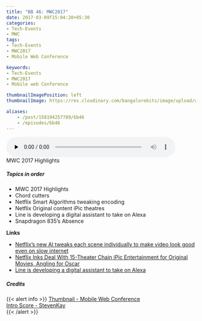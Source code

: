 ```yaml
---
title: "BB 46: MWC2017"
date: 2017-03-09T15:04:20+05:30
categories:
- Tech-Events
- MWC
tags:
- Tech-Events
- MWC2017
- Mobile Web Conference

keywords:
- Tech-Events
- MWC2017
- Mobile web Conference

thumbnailImagePosition: left
thumbnailImage: https://res.cloudinary.com/bangalorebits/image/upload/w_800,h_800,c_fill,r_50,bo_4px_solid_black/v1517410305/bb-episode-assets/bb19-thumbnail.jpg

aliases:
    - /post/158194257789/bb46
    - /episodes/bb46
---
```

<audio controls="controls" controls style="width: 450px;" preload="none" id="audio_player"><source  src='http://bangalorebits.s3.amazonaws.com/2017/BB_EP46_2017-10.mp3' type="audio/mp3">  </audio>
<BR>
 MWC 2017 Highlights
<!--more-->
##### Topics in order

*   MWC 2017 Highlights
*   Chord cutters
*   Netflix Smart Algorithms tweaking encoding
*   Netflix Original content iPic theatres
*   Line is developing a digital assistant to take on Alexa
*   Snapdragon 835’s Absence

**Links**

*   [Netflix’s new AI tweaks each scene individually to make video look good even on slow internet](https://qz.com/920857/netflix-nflx-uses-ai-in-its-new-codec-to-compress-video-scene-by-scene/)
*   [Netflix Inks Deal With 15-Theater Chain iPic Entertainment for Original Movies, Angling for Oscar](http://variety.com/2016/digital/news/netflix-ipic-entertainment-theatrical-original-movies-1201878775/)
*   [Line is developing a digital assistant to take on Alexa](http://www.theverge.com/2017/3/2/14789570/line-clova-ai-digital-assistant-announced)

##### Credits

{{< alert info  >}}
  [Thumbnail - Mobile Web Conference](https://www.mobileworldcongress.com/) <BR>
  [Intro Score - StevenKay](https://plus.google.com/+StevenKay_Detachment)<BR>
{{< /alert >}}
